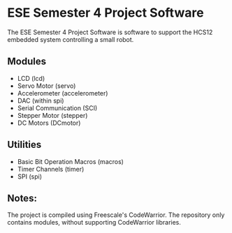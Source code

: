 ESE Semester 4 Project Software
===============================

The ESE Semester 4 Project Software is software to support the HCS12 embedded system controlling a small robot.

Modules
-------

* LCD (lcd)
* Servo Motor (servo)
* Accelerometer (accelerometer)
* DAC (within spi)
* Serial Communication (SCI)
* Stepper Motor (stepper)
* DC Motors (DCmotor)

Utilities
---------

* Basic Bit Operation Macros (macros)
* Timer Channels (timer)
* SPI (spi)

Notes:
------

The project is compiled using Freescale's CodeWarrior. The repository only contains modules, without supporting CodeWarrior libraries.
